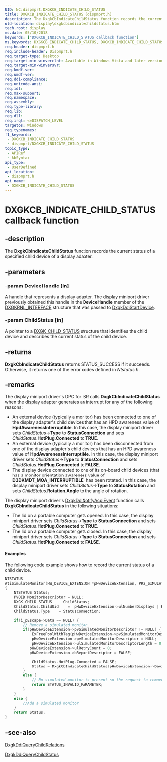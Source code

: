 ```yaml
---
UID: NC:dispmprt.DXGKCB_INDICATE_CHILD_STATUS
title: DXGKCB_INDICATE_CHILD_STATUS (dispmprt.h)
description: The DxgkCbIndicateChildStatus function records the current status of a specified child device of a display adapter.
old-location: display\dxgkcbindicatechildstatus.htm
tech.root: display
ms.date: 05/10/2018
keywords: ["DXGKCB_INDICATE_CHILD_STATUS callback function"]
ms.keywords: DXGKCB_INDICATE_CHILD_STATUS, DXGKCB_INDICATE_CHILD_STATUS callback, DpFunctions_db80be21-a515-411f-beb0-64f7514c11f4.xml, DxgkCbIndicateChildStatus, DxgkCbIndicateChildStatus callback function [Display Devices], display.dxgkcbindicatechildstatus, dispmprt/DxgkCbIndicateChildStatus
req.header: dispmprt.h
req.include-header: Dispmprt.h
req.target-type: Desktop
req.target-min-winverclnt: Available in Windows Vista and later versions of the Windows operating systems.
req.target-min-winversvr: 
req.kmdf-ver: 
req.umdf-ver: 
req.ddi-compliance: 
req.unicode-ansi: 
req.idl: 
req.max-support: 
req.namespace: 
req.assembly: 
req.type-library: 
req.lib: 
req.dll: 
req.irql: <=DISPATCH_LEVEL
targetos: Windows
req.typenames: 
f1_keywords:
 - DXGKCB_INDICATE_CHILD_STATUS
 - dispmprt/DXGKCB_INDICATE_CHILD_STATUS
topic_type:
 - APIRef
 - kbSyntax
api_type:
 - UserDefined
api_location:
 - dispmprt.h
api_name:
 - DXGKCB_INDICATE_CHILD_STATUS
---
```


# DXGKCB_INDICATE_CHILD_STATUS callback function


## -description

The <b>DxgkCbIndicateChildStatus</b> function records the current status of a specified child device of a display adapter.

## -parameters

### -param DeviceHandle [in]


A handle that represents a display adapter. The display miniport driver previously obtained this handle in the <b>DeviceHandle</b> member of the <a href="/windows-hardware/drivers/ddi/dispmprt/ns-dispmprt-_dxgkrnl_interface">DXGKRNL_INTERFACE</a> structure that was passed to <a href="/windows-hardware/drivers/ddi/dispmprt/nc-dispmprt-dxgkddi_start_device">DxgkDdiStartDevice</a>.

### -param ChildStatus [in]


A pointer to a <a href="/windows-hardware/drivers/ddi/dispmprt/ns-dispmprt-_dxgk_child_status">DXGK_CHILD_STATUS</a> structure that identifies the child device and describes the current status of the child device.

## -returns

<b>DxgkCbIndicateChildStatus</b> returns STATUS_SUCCESS if it succeeds. Otherwise, it returns one of the error codes defined in <i>Ntstatus.h</i>.

## -remarks

The display miniport driver's DPC for ISR calls <b>DxgkCbIndicateChildStatus</b> when the display adapter generates an interrupt for any of the following reasons:

<ul>
<li>
An external device (typically a monitor) has been connected to one of the display adapter's child devices that has an HPD awareness value of <b>HpdAwarenessInterruptible</b>. In this case, the display miniport driver sets<i> ChildStatus</i>-><b>Type</b> to <b>StatusConnection</b> and sets<i> ChildStatus</i>.<b>HotPlug</b>.<b>Connected</b> to <b>TRUE</b>.

</li>
<li>
An external device (typically a monitor) has been disconnected from one of the display adapter's child devices that has an HPD awareness value of <b>HpdAwarenessInterruptible</b>. In this case, the display miniport driver sets<i> ChildStatus</i>-><b>Type</b> to <b>StatusConnection</b> and sets<i> ChildStatus</i>.<b>HotPlug</b>.<b>Connected</b> to <b>FALSE</b>.

</li>
<li>
The display device connected to one of its on-board child devices (that has a monitor orientation awareness value of <b>D3DKMDT_MOA_INTERRUPTIBLE</b>) has been rotated. In this case, the display miniport driver sets<i> ChildStatus</i>-><b>Type</b> to <b>StatusRotation</b> and sets<i> ChildStatus</i>.<b>Rotation</b>.<b>Angle</b> to the angle of rotation.

</li>
</ul>
The display miniport driver's <a href="/windows-hardware/drivers/ddi/dispmprt/nc-dispmprt-dxgkddi_notify_acpi_event">DxgkDdiNotifyAcpiEvent</a> function calls <b>DxgkCbIndicateChildStatus</b> in the following situations:

<ul>
<li>
The lid on a portable computer gets opened. In this case, the display miniport driver sets<i> ChildStatus</i>-><b>Type</b> to <b>StatusConnection</b> and sets<i> ChildStatus</i>.<b>HotPlug</b>.<b>Connected</b> to <b>TRUE</b>.

</li>
<li>
The lid on a portable computer gets closed. In this case, the display miniport driver sets<i> ChildStatus</i>-><b>Type</b> to <b>StatusConnection</b> and sets<i> ChildStatus</i>.<b>HotPlug</b>.<b>Connected</b> to <b>FALSE</b>.

</li>
</ul>

#### Examples

The following code example shows how to record the current status of a child device.

```cpp
NTSTATUS
AtiSimulateMonitor(HW_DEVICE_EXTENSION *pHwDeviceExtension, PR2_SIMULATE_MONITOR i_pEscape)
{
    NTSTATUS Status;
    PVOID MonitorDescriptor = NULL;
    DXGK_CHILD_STATUS     ChildStatus;
    ChildStatus.ChildUid    =  pHwDeviceExtension->ulNumberDisplays | HW_ID_DISPLAY_CHILD;
    ChildStatus.Type    = StatusConnection;

    if(i_pEscape->Data == NULL) {
        // Remove a simulated monitor
        if(pHwDeviceExtension->pvSimulatedMonitorDescriptor != NULL) {
            ExFreePoolWithTag(pHwDeviceExtension->pvSimulatedMonitorDescriptor, ATI_TAG);
            pHwDeviceExtension->pvSimulatedMonitorDescriptor = NULL;
            pHwDeviceExtension->ulSimulatedMonitorDescriptorLength = 0;
           pHwDeviceExtension->ulRetryCount = 0;
           pHwDeviceExtension->bReportDescriptor = FALSE;

            ChildStatus.HotPlug.Connected = FALSE;
            Status = DxgkCbIndicateChildStatus(pHwDeviceExtension->DeviceHandle, &ChildStatus);
        }
        else {
            // No simulated monitor is present so the request to remove one is invalid
            return STATUS_INVALID_PARAMETER;
        }
    }
    else {
        //Add a simulated monitor
    }
    return Status;
}
```

## -see-also

<a href="/windows-hardware/drivers/ddi/dispmprt/nc-dispmprt-dxgkddi_query_child_relations">DxgkDdiQueryChildRelations</a>



<a href="/windows-hardware/drivers/ddi/dispmprt/nc-dispmprt-dxgkddi_query_child_status">DxgkDdiQueryChildStatus</a>

